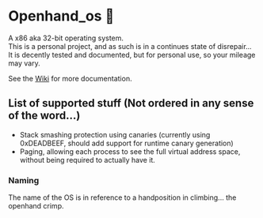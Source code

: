 # Openhand_os 🤙
A x86 aka 32-bit operating system.\
This is a personal project, and as such is in a continues state of disrepair...\
It is decently tested and documented, but for personal use, so your mileage may vary.

See the [Wiki](https://github.com/Stef-van-Stipdonk/openhand_os/wiki) for more documentation.

## List of supported stuff (Not ordered in any sense of the word...)
 - Stack smashing protection using canaries (currently using 0xDEADBEEF, should add support for runtime canary generation)
 - Paging, allowing each process to see the full virtual address space, without being required to actually have it.

### Naming
The name of the OS is in reference to a handposition in climbing... the openhand crimp.
